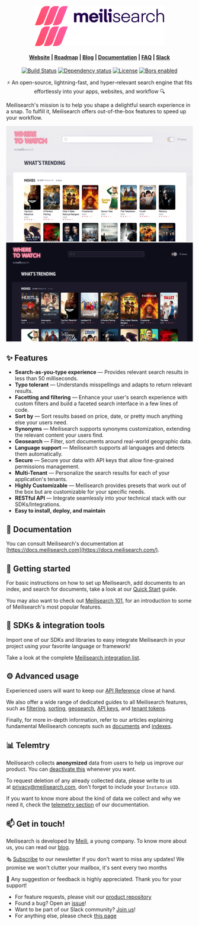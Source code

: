 <p align="center">
  <img width="350" src="assets/meilisearch-logo-light.svg?sanitize=true#gh-light-mode-only">
  <img width="350" src="assets/meilisearch-logo-dark.svg?sanitize=true#gh-dark-mode-only">
</p>

<h4 align="center">
  <a href="https://www.meilisearch.com">Website</a> |
  <a href="https://roadmap.meilisearch.com/tabs/1-under-consideration">Roadmap</a> |
  <a href="https://blog.meilisearch.com">Blog</a> |
  <a href="https://docs.meilisearch.com">Documentation</a> |
  <a href="https://docs.meilisearch.com/faq/">FAQ</a> |
  <a href="https://slack.meilisearch.com">Slack</a>
</h4>

<p align="center">
  <a href="https://github.com/meilisearch/meilisearch/actions"><img src="https://github.com/meilisearch/meilisearch/workflows/Cargo%20test/badge.svg" alt="Build Status"></a>
  <a href="https://deps.rs/repo/github/meilisearch/meilisearch"><img src="https://deps.rs/repo/github/meilisearch/meilisearch/status.svg" alt="Dependency status"></a>
  <a href="https://github.com/meilisearch/meilisearch/blob/main/LICENSE"><img src="https://img.shields.io/badge/license-MIT-informational" alt="License"></a>
  <a href="https://app.bors.tech/repositories/26457"><img src="https://bors.tech/images/badge_small.svg" alt="Bors enabled"></a>
</p>

<p align="center">⚡ An open-source, lightning-fast, and hyper-relevant search engine that fits effortlessly into your apps, websites, and workflow 🔍</p>

Meilisearch's mission is to help you shape a delightful search experience in a snap. To fulfill it, Meilisearch offers out-of-the-box features to speed up your workflow.

<p align="center" name="demo">
  <img src="assets/demo-light.gif#gh-light-mode-only" alt="demo-light">
  <img src="assets/demo-dark.gif#gh-dark-mode-only" alt="demo-light">
</p>

<!-- Go to [this demo]() to try Meilisearch! -->

## ✨ Features

- **Search-as-you-type experience** — Provides relevant search results in less than 50 milliseconds.
- **Typo tolerant** — Understands misspellings and adapts to return relevant results.
- **Facetting and filtering** — Enhance your user's search experience with custom filters and build a faceted search interface in a few lines of code.
- **Sort by** — Sort results based on price, date, or pretty much anything else your users need.
- **Synonyms** — Meilisearch supports synonyms customization, extending the relevant content your users find.
- **Geosearch** — Filter, sort documents around real-world geographic data.
- **Language support** — Meilisearch supports all languages and detects them automatically.
- **Secure** — Secure your data with API keys that allow fine-grained permissions management.
- **Multi-Tenant** — Personalize the search results for each of your application's tenants.
- **Highly Customizable** — Meilisearch provides presets that work out of the box but are customizable for your specific needs.
- **RESTful API** — Integrate seamlessly into your technical stack with our SDKs/Integrations.
- **Easy to install, deploy, and maintain**

## 📖 Documentation

You can consult Meilisearch's documentation at [https://docs.meilisearch.com](https://docs.meilisearch.com/).

## 🚀 Getting started

For basic instructions on how to set up Meilisearch, add documents to an index, and search for documents, take a look at our [Quick Start](https://docs.meilisearch.com/learn/getting_started/quick_start.html) guide.

You may also want to check out [Meilisearch 101](https://docs.meilisearch.com/learn/getting_started/filtering_and_sorting.html), for an introduction to some of Meilisearch's most popular features.

## 🧰 SDKs & integration tools

Import one of our SDKs and libraries to easy integrate Meilisearch in your project using your favorite language or framework!

Take a look at the complete [Meilisearch integration list](https://docs.meilisearch.com/learn/what_is_meilisearch/sdks.html).

<!-- Banner incoming... -->

## ⚙️ Advanced usage

Experienced users will want to keep our [API Reference](https://docs.meilisearch.com/reference/api) close at hand.

We also offer a wide range of dedicated guides to all Meilisearch features, such as [filtering](https://docs.meilisearch.com/learn/advanced/filtering_and_faceted_search.html), [sorting](https://docs.meilisearch.com/learn/advanced/sorting.html), [geosearch](https://docs.meilisearch.com/learn/advanced/geosearch.html), [API keys](https://docs.meilisearch.com/learn/security/master_api_keys.html), and [tenant tokens](https://docs.meilisearch.com/learn/security/tenant_tokens.html).

Finally, for more in-depth information, refer to our articles explaining fundamental Meilisearch concepts such as [documents](https://docs.meilisearch.com/learn/core_concepts/documents.html) and [indexes](https://docs.meilisearch.com/learn/core_concepts/indexes.html).

## 📊 Telemtry

Meilisearch collects **anonymized** data from users to help us improve our product. You can [deactivate this](https://docs.meilisearch.com/learn/what_is_meilisearch/telemetry.html#how-to-disable-data-collection) whenever you want.

To request deletion of any already collected data, please write to us at [privacy@meilisearch.com](mailto:privacy@meilisearch.com), don't forget to include your `Instance UID`.

If you want to know more about the kind of data we collect and why we need it, check the [telemetry section](https://docs.meilisearch.com/learn/what_is_meilisearch/telemetry.html) of our documentation.

## 📫 Get in touch!

Meilisearch is developed by [Meili](https://www.welcometothejungle.com/en/companies/meilisearch), a young company. To know more about us, you can read our [blog](https://blog.meilisearch.com/).

🗞 [Subscribe](https://meilisearch.us2.list-manage.com/subscribe?u=27870f7b71c908a8b359599fb&id=79582d828e) to our newsletter if you don't want to miss any updates! We promise we won't clutter your mailbox, it's sent every two months

💌 Any suggestion or feedback is highly appreciated. Thank you for your support!

- For feature requests, please visit our [product repository](https://github.com/meilisearch/product/discussions)
- Found a bug? Open an [issue](https://github.com/meilisearch/meilisearch/issues)!
- Want to be part of our Slack community? [Join us](https://slack.meilisearch.com/)!
- For anything else, please check [this page](https://docs.meilisearch.com/learn/what_is_meilisearch/contact.html)
